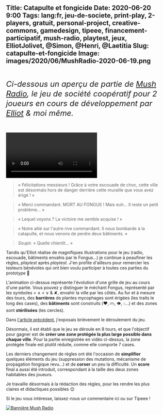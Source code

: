 Title: Catapulte et fongicide
Date: 2020-06-20 9:00
Tags: lang:fr, jeu-de-societe, print-play, 2-players, gratuit, personal-project, creative-commons, gamedesign, tipeee, financement-participatif, mush-radio, playtest, jeux, ElliotJolivet, @Simon, @Henri, @Laetitia
Slug: catapulte-et-fongicide
Image: images/2020/06/MushRadio-2020-06-19.png
---

<p class="intro">
Ci-dessous un aperçu de partie de <a href="https://fr.tipeee.com/mush-radio">Mush Radio</a>,
le jeu de société coopératif pour 2 joueurs en cours de développement par <a href="https://www.instagram.com/tensei_draw/">Elliot</a> &amp; moi même.
</p>

<video controls="controls">
  <source src="images/2020/06/MushRadio-2020-06-19.webm" type="video/webm; codecs=&quot;vp9, opus&quot;">
</video>

> « Félicitations messieurs ! Grâce à votre escouade de choc,
cette ville est désormais hors de danger derrière cette muraille que vous avez érigé ! »

> « Merci commandant. MORT AU FONGUS !
Mais euh... Il reste un petit problème... »

> « Lequel voyons ? La victoire me semble acquise ! »

> « Notre allié sur l'autre rive commandant.
Il nous bombarde à la catapulte, et nous venons de perdre deux bâtiments. »

> _Soupir._ « Quelle chienlit... »

Tandis qu'Elliot réalise de magnifiques illustrations pour le jeu (radio, escouade, bâtiments envahis par le Fongus...)
je continue à peaufiner les règles, _playtest_ après _playtest_.
J'en profite d'ailleurs pour remercier les testeurs bénévoles qui ont bien voulu participer à toutes ces parties du prototype 🙏

L'animation ci-dessus représente l'évolution d'une grille de jeu au cours d'une partie.
Vous pouvez y distinguer le méchant Fongus, représenté par les symboles > ∧ < ∨ & ✘, envahir la ville par les côtés.
Au fur et à mesure des tours, des **barrières** de plantes mycophages sont érigées (les traits le long des cases),
des **bâtiments** sont construits (♥️, ⩋, 👁, 💧...) et des zones sont **stérilisées** (les cercles).

Dans [l'article précédent](la-bataille-contre-les-spores-fait-rage.html), j'exposais brièvement le déroulement du jeu.

Désormais, il est établi que le jeu se déroule en 8 tours,
et que l'objectif pour gagner est de **créer une zone protégée la plus large possible dans chaque ville**.
Pour la partie enregistrée en vidéo ci-dessus, la zone protégée finale est plutôt réduite, comme elle comporte 7 cases.

Les derniers changement de règles ont été l'occasion de **simplifier** quelques éléments du jeu (suppression des mutations,
mécanisme de propagation fongique revu...) et de **corser** un peu la difficulté.
Un **score** final a aussi été introduit, correspondant à la taille des deux zones habitables des joueurs.

Je travaille désormais à la rédaction des règles, pour les rendre les plus claires et didactiques possibles 😉

Si le jeu vous intéresse, laissez-nous un commentaire ici ou sur Tipeee !

[![Bannière Mush Radio](images/2020/04/MushRadio.jpg)](https://fr.tipeee.com/mush-radio)

<style>
.intro {
  font-size: 1.6rem;
  line-height: 2rem;
  font-style: italic;
  margin: 3rem 0;
}
article video { display: block; margin: 0 auto; }
</style>

